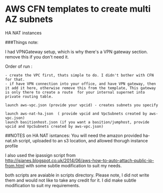 # AWS CFN templates to create multi AZ subnets
HA NAT instances

###Things note:

I had VPNGateway setup, which is why there's a VPN gateway section. remove this if you don't need it.

Order of run :
````
- create the VPC first, thats simple to do. I didn't bother with CFN for that.
- if have VPN connection into your office, and have VPN gateway, then it add it here, otherwise remove this from the template, This gateway is only there to create a route  for your internal supernet into private routing table.

launch aws-vpc.json (provide your vpcid) - creates subnets you specify

launch aws-nat-ha.json  ( provide vpcid and VpcSubnets created by aws-vpc.json)
launch basitionhost.json (if you want a basition/jumphost, provide vpcid and VpcSubnets created by aws-vpc.json)
````

##NOTES on HA NAT isntances:
You will need the amazon provided ha-nat.sh script, uploaded to an s3 location, and allowed thorugh instance profile

I also used the ipassign script from  http://jsianes.blogspot.co.uk/2014/06/aws-how-to-auto-attach-public-ip-from.html
with some subtle modification to suit my needs.

both scripts are avaiable in scripts directory. 
Please note, I did not write them and would not like to take any credit for it.  I did make subtle modification to suit my requirements.
